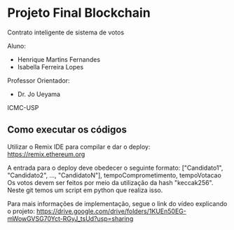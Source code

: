 # Projeto Final Blockchain
Contrato inteligente de sistema de votos

Aluno: 
- Henrique Martins Fernandes
- Isabella Ferreira Lopes
  
Professor Orientador:
- Dr. Jo Ueyama
  
ICMC-USP

## Como executar os códigos

Utilizar o Remix IDE para compilar e dar o deploy: https://remix.ethereum.org

A entrada para o deploy deve obedecer o seguinte formato: ["Candidato1", "Candidato2", ..., "CandidatoN"], tempoComprometimento, tempoVotacao
Os votos devem ser feitos por meio da utilização da hash "keccak256". Neste git temos um script em python que realiza isso.

Para mais informações de implementação, segue o link do vídeo explicando o projeto: https://drive.google.com/drive/folders/1KUEn50EG-mWowGVSG70Yct-RGyJ_tsUd?usp=sharing
